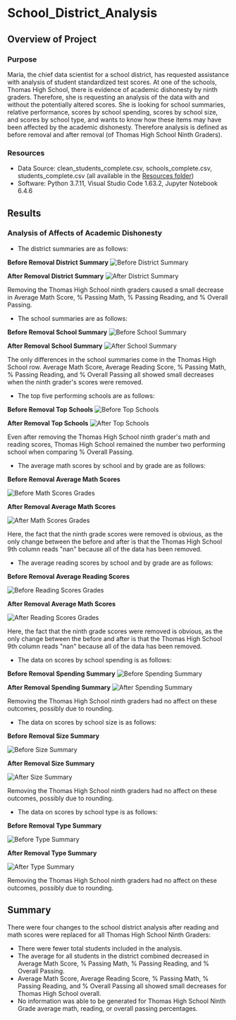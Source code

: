 # School_District_Analysis
## Overview of Project

### Purpose
Maria, the chief data scientist for a school district, has requested assistance with analysis of student standardized test scores. At one of the schools, Thomas High School, there is evidence of academic dishonesty by ninth graders. Therefore, she is requesting an analysis of the data with and without the potentially altered scores. She is looking for school summaries, relative performance, scores by school spending, scores by school size, and scores by school type, and wants to know how these items may have been affected by the academic dishonesty. Therefore analysis is defined as before removal and after removal (of Thomas High School Ninth Graders).

### Resources
- Data Source: clean_students_complete.csv, schools_complete.csv, students_complete.csv (all available in the [Resources folder](https://github.com/baileyvo/School_District_Analysis/tree/main/Resources))
- Software: Python 3.7.11, Visual Studio Code 1.63.2, Jupyter Notebook 6.4.6

## Results

### Analysis of Affects of Academic Dishonesty
- The district summaries are as follows: 

**Before Removal District Summary**
![Before District Summary](https://github.com/baileyvo/School_District_Analysis/blob/main/Images/Before_District_Summary.PNG)

**After Removal District Summary**
![After District Summary](https://github.com/baileyvo/School_District_Analysis/blob/main/Images/After_District_Summary.PNG)

Removing the Thomas High School ninth graders caused a small decrease in Average Math Score, % Passing Math, % Passing Reading, and % Overall Passing. 

- The school summaries are as follows:

**Before Removal School Summary**
![Before School Summary](https://github.com/baileyvo/School_District_Analysis/blob/main/Images/Before_School_Summary.PNG)

**After Removal School Summary**
![After School Summary](https://github.com/baileyvo/School_District_Analysis/blob/main/Images/After_School_Summary.PNG)

The only differences in the school summaries come in the Thomas High School row. Average Math Score, Average Reading Score, % Passing Math, % Passing Reading, and % Overall Passing all showed small decreases when the ninth grader's scores were removed. 

- The top five performing schools are as follows:

**Before Removal Top Schools**
![Before Top Schools](https://github.com/baileyvo/School_District_Analysis/blob/main/Images/Before_Top_Schools.PNG)

**After Removal Top Schools**
![After Top Schools](https://github.com/baileyvo/School_District_Analysis/blob/main/Images/After_Top_Schools.PNG)

Even after removing the Thomas High School ninth grader's math and reading scores, Thomas High School remained the number two performing school when comparing % Overall Passing.

- The average math scores by school and by grade are as follows:

**Before Removal Average Math Scores**

![Before Math Scores Grades](https://github.com/baileyvo/School_District_Analysis/blob/main/Images/Before_Math_Scores_Grade.PNG)


**After Removal Average Math Scores**

![After Math Scores Grades](https://github.com/baileyvo/School_District_Analysis/blob/main/Images/After_Math_Scores_Grade.PNG)

Here, the fact that the ninth grade scores were removed is obvious, as the only change between the before and after is that the Thomas High School 9th column reads "nan" because all of the data has been removed. 

- The average reading scores by school and by grade are as follows:

**Before Removal Average Reading Scores**

![Before Reading Scores Grades](https://github.com/baileyvo/School_District_Analysis/blob/main/Images/Before_Reading_Scores_Grade.PNG)


**After Removal Average Math Scores**

![After Reading Scores Grades](https://github.com/baileyvo/School_District_Analysis/blob/main/Images/After_Reading_Scores_Grade.PNG)

Here, the fact that the ninth grade scores were removed is obvious, as the only change between the before and after is that the Thomas High School 9th column reads "nan" because all of the data has been removed. 

- The data on scores by school spending is as follows:

**Before Removal Spending Summary**
![Before Spending Summary](https://github.com/baileyvo/School_District_Analysis/blob/main/Images/Before_Spending_Summary.PNG)

**After Removal Spending Summary**
![After Spending Summary](https://github.com/baileyvo/School_District_Analysis/blob/main/Images/After_Spending_Summary.PNG)

Removing the Thomas High School ninth graders had no affect on these outcomes, possibly due to rounding.

- The data on scores by school size is as follows:

**Before Removal Size Summary**

![Before Size Summary](https://github.com/baileyvo/School_District_Analysis/blob/main/Images/Before_Size_Summary.PNG)

**After Removal Size Summary**

![After Size Summary](https://github.com/baileyvo/School_District_Analysis/blob/main/Images/After_Size_Summary.PNG)

Removing the Thomas High School ninth graders had no affect on these outcomes, possibly due to rounding.

- The data on scores by school type is as follows:

**Before Removal Type Summary**

![Before Type Summary](https://github.com/baileyvo/School_District_Analysis/blob/main/Images/Before_Type_Summary.PNG)

**After Removal Type Summary**

![After Type Summary](https://github.com/baileyvo/School_District_Analysis/blob/main/Images/After_Type_Summary.PNG)

Removing the Thomas High School ninth graders had no affect on these outcomes, possibly due to rounding.

## Summary
There were four changes to the school district analysis after reading and math scores were replaced for all Thomas High School Ninth Graders:
- There were fewer total students included in the analysis.
- The average for all students in the district combined decreased in Average Math Score, % Passing Math, % Passing Reading, and % Overall Passing.
- Average Math Score, Average Reading Score, % Passing Math, % Passing Reading, and % Overall Passing all showed small decreases for Thomas High School overall.
- No information was able to be generated for Thomas High School Ninth Grade average math, reading, or overall passing percentages.

